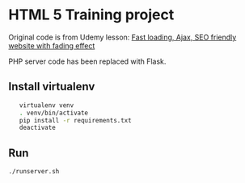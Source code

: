 # HTML 5 Training project

Original code is from Udemy lesson:
[Fast loading, Ajax, SEO friendly website with fading effect](https://www.udemy.com/html5-history-api/ "by Sebastian Sulinski")

PHP server code has been replaced with Flask.


## Install virtualenv

```sh
   virtualenv venv
   . venv/bin/activate
   pip install -r requirements.txt
   deactivate
```


## Run

```sh
./runserver.sh
```
